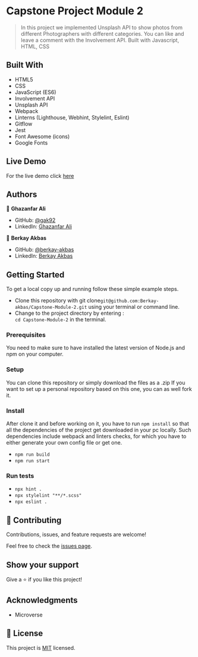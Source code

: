 # Capstone Project Module 2

> In this project we implemented Unsplash API to show photos from different Photographers with different categories. You can like and leave a comment with the Involvement API. Built with Javascript, HTML, CSS

## Built With

- HTML5
- CSS
- JavaScript (ES6)
- Involvement API
- Unsplash API
- Webpack
- Linterns (Lighthouse, Webhint, Stylelint, Eslint)
- Gitflow
- Jest
- Font Awesome (icons)
- Google Fonts

## Live Demo

For the live demo click [here](https://berkay-akbas.github.io/Capstone-Module-2/)

## Authors

👤 **Ghazanfar Ali**

- GitHub: [@gak92](https://github.com/gak92)
- LinkedIn: [Ghazanfar Ali](https://www.linkedin.com/in/ghazanfar-ali-9a4998a/)

👤 **Berkay Akbas**

- GitHub: [@berkay-akbas](https://github.com/Berkay-akbas)
- LinkedIn: [Berkay Akbas](https://www.linkedin.com/in/berkay-akbas-a03b3b239/)

## Getting Started

To get a local copy up and running follow these simple example steps.

- Clone this repository with git clone`git@github.com:Berkay-akbas/Capstone-Module-2.git` using your terminal or command line.
- Change to the project directory by entering : <br>
  `cd Capstone-Module-2` in the terminal.

### Prerequisites

You need to make sure to have installed the latest version of Node.js and npm on your computer.

### Setup

You can clone this repository or simply download the files as a .zip
If you want to set up a personal repository based on this one, you can as well fork it.

### Install

After clone it and before working on it, you have to run `npm install` so that all the dependencies of the project get downloaded in your pc locally.
Such dependencies include webpack and linters checks, for which you have to either generate your own config file or get one.

- `npm run build`
- `npm run start`

### Run tests

- `npx hint .`
- `npx stylelint "**/*.scss"`
- `npx eslint .`

## 🤝 Contributing

Contributions, issues, and feature requests are welcome!

Feel free to check the [issues page](../../issues/).

## Show your support

Give a ⭐️ if you like this project!

## Acknowledgments

- Microverse

## 📝 License

This project is [MIT](./MIT.md) licensed.
